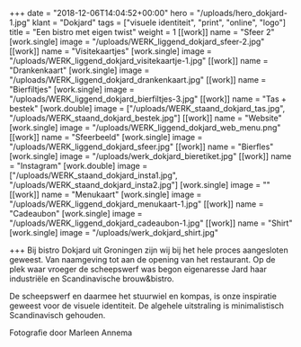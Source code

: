 +++
date = "2018-12-06T14:04:52+00:00"
hero = "/uploads/hero_dokjard-1.jpg"
klant = "Dokjard"
tags = ["visuele identiteit", "print", "online", "logo"]
title = "Een bistro met eigen twist"
weight = 1
[[work]]
name = "Sfeer 2"
[work.single]
image = "/uploads/WERK_liggend_dokjard_sfeer-2.jpg"
[[work]]
name = "Visitekaartjes"
[work.single]
image = "/uploads/WERK_liggend_dokjard_visitekaartje-1.jpg"
[[work]]
name = "Drankenkaart"
[work.single]
image = "/uploads/WERK_liggend_dokjard_drankenkaart.jpg"
[[work]]
name = "Bierfiltjes"
[work.single]
image = "/uploads/WERK_liggend_dokjard_bierfiltjes-3.jpg"
[[work]]
name = "Tas + bestek"
[work.double]
image = ["/uploads/WERK_staand_dokjard_tas.jpg", "/uploads/WERK_staand_dokjard_bestek.jpg"]
[[work]]
name = "Website"
[work.single]
image = "/uploads/WERK_liggend_dokjard_web_menu.png"
[[work]]
name = "Sfeerbeeld"
[work.single]
image = "/uploads/WERK_liggend_dokjard_sfeer.jpg"
[[work]]
name = "Bierfles"
[work.single]
image = "/uploads/werk_dokjard_bieretiket.jpg"
[[work]]
name = "Instagram"
[work.double]
image = ["/uploads/WERK_staand_dokjard_insta1.jpg", "/uploads/WERK_staand_dokjard_insta2.jpg"]
[work.single]
image = ""
[[work]]
name = "Menukaart"
[work.single]
image = "/uploads/WERK_liggend_dokjard_menukaart-1.jpg"
[[work]]
name = "Cadeaubon"
[work.single]
image = "/uploads/WERK_liggend_dokjard_cadeaubon-1.jpg"
[[work]]
name = "Shirt"
[work.single]
image = "/uploads/werk_dokjard_shirt.jpg"

+++
Bij bistro Dokjard uit Groningen zijn wij bij het hele proces aangesloten geweest. Van naamgeving tot aan de opening van het restaurant. Op de plek waar vroeger de scheepswerf was begon eigenaresse Jard haar industriële en Scandinavische brouw&bistro. 

De scheepswerf en daarmee het stuurwiel en kompas, is onze inspiratie geweest voor de visuele identiteit. De algehele uitstraling is minimalistisch Scandinavisch gehouden.

Fotografie door Marleen Annema